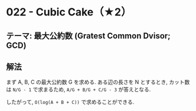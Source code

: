 # 022 - Cubic Cake（★2）

## テーマ: 最大公約数 (Gratest Common Dvisor; GCD)

## 解法
まず A, B, C の最大公約数 G を求める. ある辺の長さを N とするとき, カット数は `N/G - 1` で求まるため, `A/G + B/G + C/G - 3` が答えとなる.

したがって, `O(log(A + B + C))` で求めることができる.
